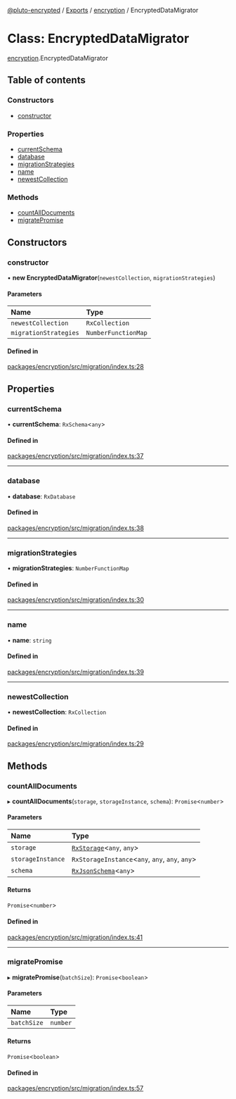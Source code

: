 [@pluto-encrypted](../README.md) / [Exports](../modules.md) / [encryption](../modules/encryption.md) / EncryptedDataMigrator

# Class: EncryptedDataMigrator

[encryption](../modules/encryption.md).EncryptedDataMigrator

## Table of contents

### Constructors

- [constructor](encryption.EncryptedDataMigrator.md#constructor)

### Properties

- [currentSchema](encryption.EncryptedDataMigrator.md#currentschema)
- [database](encryption.EncryptedDataMigrator.md#database)
- [migrationStrategies](encryption.EncryptedDataMigrator.md#migrationstrategies)
- [name](encryption.EncryptedDataMigrator.md#name)
- [newestCollection](encryption.EncryptedDataMigrator.md#newestcollection)

### Methods

- [countAllDocuments](encryption.EncryptedDataMigrator.md#countalldocuments)
- [migratePromise](encryption.EncryptedDataMigrator.md#migratepromise)

## Constructors

### constructor

• **new EncryptedDataMigrator**(`newestCollection`, `migrationStrategies`)

#### Parameters

| Name | Type |
| :------ | :------ |
| `newestCollection` | `RxCollection` |
| `migrationStrategies` | `NumberFunctionMap` |

#### Defined in

[packages/encryption/src/migration/index.ts:28](https://github.com/atala-community-projects/pluto-encrypted/blob/8d4a2cf/packages/encryption/src/migration/index.ts#L28)

## Properties

### currentSchema

• **currentSchema**: `RxSchema`\<`any`\>

#### Defined in

[packages/encryption/src/migration/index.ts:37](https://github.com/atala-community-projects/pluto-encrypted/blob/8d4a2cf/packages/encryption/src/migration/index.ts#L37)

___

### database

• **database**: `RxDatabase`

#### Defined in

[packages/encryption/src/migration/index.ts:38](https://github.com/atala-community-projects/pluto-encrypted/blob/8d4a2cf/packages/encryption/src/migration/index.ts#L38)

___

### migrationStrategies

• **migrationStrategies**: `NumberFunctionMap`

#### Defined in

[packages/encryption/src/migration/index.ts:30](https://github.com/atala-community-projects/pluto-encrypted/blob/8d4a2cf/packages/encryption/src/migration/index.ts#L30)

___

### name

• **name**: `string`

#### Defined in

[packages/encryption/src/migration/index.ts:39](https://github.com/atala-community-projects/pluto-encrypted/blob/8d4a2cf/packages/encryption/src/migration/index.ts#L39)

___

### newestCollection

• **newestCollection**: `RxCollection`

#### Defined in

[packages/encryption/src/migration/index.ts:29](https://github.com/atala-community-projects/pluto-encrypted/blob/8d4a2cf/packages/encryption/src/migration/index.ts#L29)

## Methods

### countAllDocuments

▸ **countAllDocuments**(`storage`, `storageInstance`, `schema`): `Promise`\<`number`\>

#### Parameters

| Name | Type |
| :------ | :------ |
| `storage` | [`RxStorage`](../interfaces/encryption.RxStorage.md)\<`any`, `any`\> |
| `storageInstance` | `RxStorageInstance`\<`any`, `any`, `any`, `any`\> |
| `schema` | [`RxJsonSchema`](../modules/leveldb.md#rxjsonschema)\<`any`\> |

#### Returns

`Promise`\<`number`\>

#### Defined in

[packages/encryption/src/migration/index.ts:41](https://github.com/atala-community-projects/pluto-encrypted/blob/8d4a2cf/packages/encryption/src/migration/index.ts#L41)

___

### migratePromise

▸ **migratePromise**(`batchSize`): `Promise`\<`boolean`\>

#### Parameters

| Name | Type |
| :------ | :------ |
| `batchSize` | `number` |

#### Returns

`Promise`\<`boolean`\>

#### Defined in

[packages/encryption/src/migration/index.ts:57](https://github.com/atala-community-projects/pluto-encrypted/blob/8d4a2cf/packages/encryption/src/migration/index.ts#L57)
